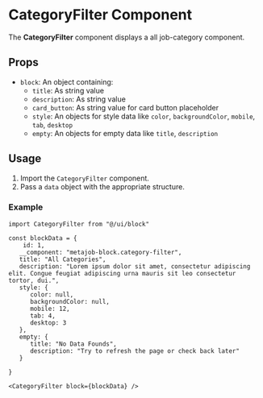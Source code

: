 # CategoryFilter Component

The **CategoryFilter** component displays a all job-category component.

## Props

- `block`: An object containing:
   - `title`: As string value
   - `description`: As string value
   - `card_button`: As string value for card button placeholder
   - `style`: An objects for style data like `color`, `backgroundColor`, `mobile`, `tab`, `desktop`
   - `empty`: An objects for empty data like `title`, `description`

## Usage

1. Import the `CategoryFilter` component.
2. Pass a `data` object with the appropriate structure.

### Example

```tsx
import CategoryFilter from "@/ui/block"

const blockData = {
    id: 1,
   __component: "metajob-block.category-filter",
   title: "All Categories",
   description: "Lorem ipsum dolor sit amet, consectetur adipiscing elit. Congue feugiat adipiscing urna mauris sit leo consectetur tortor, dui.",
   style: {
      color: null,
      backgroundColor: null,
      mobile: 12,
      tab: 4,
      desktop: 3
   },
   empty: {
      title: "No Data Founds",
      description: "Try to refresh the page or check back later"
   }

}

<CategoryFilter block={blockData} />
```
